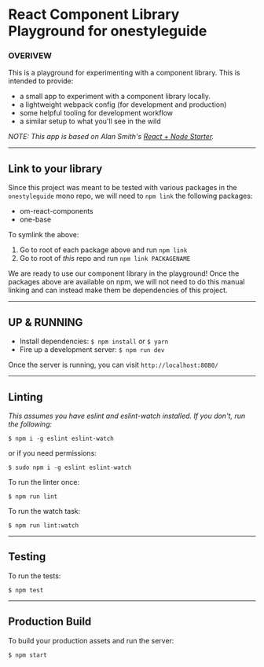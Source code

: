 # React Component Library Playground for onestyleguide

### OVERIVEW

This is a playground for experimenting with a component library. This is intended to provide:

* a small app to experiment with a component library locally.
* a lightweight webpack config (for development and production)
* some helpful tooling for development workflow
* a similar setup to what you'll see in the wild

_*NOTE:* This app is based on Alan Smith's [React + Node Starter](https://github.com/alanbsmith/react-node-example)._

---

## Link to your library

Since this project was meant to be tested with various packages in the
`onestyleguide` mono repo, we will need to `npm link` the following packages:

- om-react-components
- one-base

To symlink the above:

1. Go to root of each package above and run `npm link`
2. Go to root of _this_ repo and run `npm link PACKAGENAME`

We are ready to use our component library in the playground! Once the packages
above are available on npm, we will not need to do this manual linking and can
instead make them be dependencies of this project.

---

## UP & RUNNING

* Install dependencies: `$ npm install` or `$ yarn`
* Fire up a development server: `$ npm run dev`

Once the server is running, you can visit `http://localhost:8080/`

---

## Linting

_This assumes you have eslint and eslint-watch installed. If you don't, run the following:_
```
$ npm i -g eslint eslint-watch
```
or if you need permissions:
```
$ sudo npm i -g eslint eslint-watch
```

To run the linter once:
```
$ npm run lint
```

To run the watch task:
```
$ npm run lint:watch
```
---

## Testing

To run the tests:
```
$ npm test
```

---

## Production Build

To build your production assets and run the server:
```
$ npm start
```


